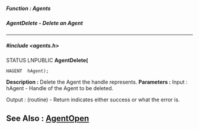 ##### Function : Agents
##### AgentDelete - Delete an Agent
---
##### #include <agents.h>
STATUS LNPUBLIC **AgentDelete(**

	HAGENT  hAgent);
**Description :**
Delete the Agent the handle represents.
**Parameters :**
Input :
hAgent  -  Handle of the Agent to be deleted.

Output :
(routine)  -  Return indicates either success or what the error is. 


**See Also :**
[AgentOpen](D:/md_files/AgentOpen.md)
---
